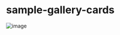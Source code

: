 # sample-gallery-cards

![image](https://user-images.githubusercontent.com/66447463/211404821-afa11dd7-b71e-4bd9-8a93-b10efed6e0a6.png)
